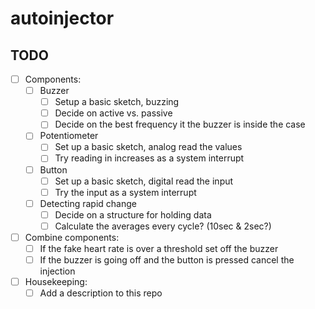 # autoinjector

## TODO

- [ ] Components:
	- [ ] Buzzer
		- [ ] Setup a basic sketch, buzzing
		- [ ] Decide on active vs. passive
		- [ ] Decide on the best frequency it the buzzer is inside the case
	- [ ] Potentiometer
		- [ ] Set up a basic sketch, analog read the values
		- [ ] Try reading in increases as a system interrupt
	- [ ] Button
		- [ ] Set up a basic sketch, digital read the input
		- [ ] Try the input as a system interrupt
	- [ ] Detecting rapid change
		- [ ] Decide on a structure for holding data
		- [ ] Calculate the averages every cycle? (10sec & 2sec?)
- [ ] Combine components:
	- [ ] If the fake heart rate is over a threshold set off the buzzer
	- [ ] If the buzzer is going off and the button is pressed cancel the injection
- [ ] Housekeeping:
	- [ ] Add a description to this repo